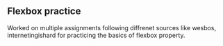  ## Flexbox practice
  
  Worked on multiple assignments following diffrenet sources like wesbos, internetingishard
  for practicing the basics of flexbox property.
